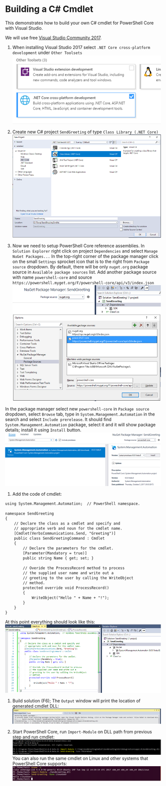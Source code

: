 # Building a C# Cmdlet

This demonstrates how to build your own C# cmdlet for PowerShell Core with Visual Studio.

We will use free [Visual Studio Community 2017](https://www.visualstudio.com/downloads).

1. When installing Visual Studio 2017 select `.NET Core cross-platform development` under `Other Toolsets`
![Step1](./Images/Step1.png)

1. Create new C# project `SendGreeting` of type `Class Library (.NET Core)`
![Step2](./Images/Step2.png)

1. Now we need to setup PowerShell Core reference assemblies.
In `Solution Explorer` right click on project `Dependencies` and select `Manage NuGet Packages...`
In the top-right corner of the package manager click on the small `Settings` sprocket icon that is to the right from `Package source` dropdown.
By default, there will be only `nuget.org` package source in `Available package sources` list.
Add another package source with name `powershell-core` and source `https://powershell.myget.org/F/powershell-core/api/v3/index.json`
![Step3](./Images/Step3.png)  
  
In the package manager select new `powershell-core` in `Package source` dropdown, select `Browse` tab, type in `System.Management.Automation` in the search and select `Include prerelease`.
It should find `System.Management.Automation` package, select it and it will show package details; install it using `Install` button.
![Step4](./Images/Step4.png)
  
1. Add the code of cmdlet:
```CSharp
using System.Management.Automation;  // PowerShell namespace.

namespace SendGreeting
{
    // Declare the class as a cmdlet and specify and 
    // appropriate verb and noun for the cmdlet name.
    [Cmdlet(VerbsCommunications.Send, "Greeting")]
    public class SendGreetingCommand : Cmdlet
    {
        // Declare the parameters for the cmdlet.
        [Parameter(Mandatory = true)]
        public string Name { get; set; }

        // Overide the ProcessRecord method to process
        // the supplied user name and write out a 
        // greeting to the user by calling the WriteObject
        // method.
        protected override void ProcessRecord()
        {
            WriteObject("Hello " + Name + "!");
        }
    }
}
```
At this point everything should look like this:
![Step5](./Images/Step5.png)

1. Build solution (F6); The `Output` window will print the location of generated cmdlet DLL:
![Step6](./Images/Step6.png)

1. Start PowerShell Core, run `Import-Module` on DLL path from previous step and run cmdlet:
![Step7](./Images/Step7.png)  
You can also run the same cmdlet on Linux and other systems that PowerShell Core supports:
![Step8](./Images/Step8.png)
